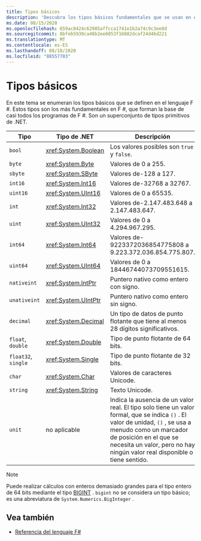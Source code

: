 ```yaml
---
title: Tipos básicos
description: 'Descubra los tipos básicos fundamentales que se usan en el lenguaje F #.'
ms.date: 08/15/2020
ms.openlocfilehash: 659ac8424c62985affcca1741e1b2a74c9c3ee8d
ms.sourcegitcommit: 8bfeb5930ca48b2ee6053f16082dcaf24d46d221
ms.translationtype: MT
ms.contentlocale: es-ES
ms.lasthandoff: 08/18/2020
ms.locfileid: "88557703"
---
```

# <a name="basic-types"></a>Tipos básicos

En este tema se enumeran los tipos básicos que se definen en el lenguaje F #. Estos tipos son los más fundamentales en F #, que forman la base de casi todos los programas de F #. Son un superconjunto de tipos primitivos de .NET.

|Tipo|Tipo de .NET|Descripción|Ejemplo|
|----|---------|-----------|-------|
|`bool`|<xref:System.Boolean>|Los valores posibles son `true` y `false`.|`true`/`false`|
|`byte`|<xref:System.Byte>|Valores de 0 a 255.|`1uy`|
|`sbyte`|<xref:System.SByte>|Valores de-128 a 127.|`1y`|
|`int16`|<xref:System.Int16>|Valores de-32768 a 32767.|`1s`|
|`uint16`|<xref:System.UInt16>|Valores de 0 a 65535.|`1us`|
|`int`|<xref:System.Int32>|Valores de-2.147.483.648 a 2.147.483.647.|`1`|
|`uint`|<xref:System.UInt32>|Valores de 0 a 4.294.967.295.|`1u`|
|`int64`|<xref:System.Int64>|Valores de-9223372036854775808 a 9.223.372.036.854.775.807.|`1L`|
|`uint64`|<xref:System.UInt64>|Valores de 0 a 18446744073709551615.|`1UL`|
|`nativeint`|<xref:System.IntPtr>|Puntero nativo como entero con signo.|`nativeint 1`|
|`unativeint`|<xref:System.UIntPtr>|Puntero nativo como entero sin signo.|`unativeint 1`|
|`decimal`|<xref:System.Decimal>|Un tipo de datos de punto flotante que tiene al menos 28 dígitos significativos.|`1.0`|
|`float`, `double`|<xref:System.Double>|Tipo de punto flotante de 64 bits.|`1.0`|
|`float32`, `single`|<xref:System.Single>|Tipo de punto flotante de 32 bits.|`1.0f`|
|`char`|<xref:System.Char>|Valores de caracteres Unicode.|`'c'`|
|`string`|<xref:System.String>|Texto Unicode.|`"str"`|
|`unit`|no aplicable|Indica la ausencia de un valor real. El tipo solo tiene un valor formal, que se indica `()` . El valor de unidad, `()` , se usa a menudo como un marcador de posición en el que se necesita un valor, pero no hay ningún valor real disponible o tiene sentido.|`()`|

> [!NOTE]
> Puede realizar cálculos con enteros demasiado grandes para el tipo entero de 64 bits mediante el tipo [BIGINT](https://fsharp.github.io/fsharp-core-docs/reference/fsharp-core-bigint.html) . `bigint` no se considera un tipo básico; es una abreviatura de `System.Numerics.BigInteger` .

## <a name="see-also"></a>Vea también

- [Referencia del lenguaje F#](index.md)
